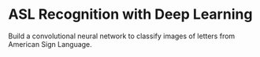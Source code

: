 # ASL Recognition with Deep Learning
Build a convolutional neural network to classify images of letters from American Sign Language.
